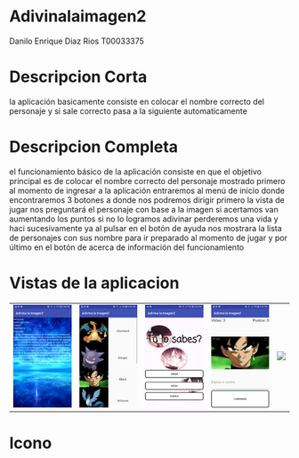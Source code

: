 # Adivinalaimagen2

Danilo Enrique Diaz Rios
T00033375	

# Descripcion Corta

la aplicación basicamente consiste en colocar el nombre correcto del personaje y si sale correcto pasa a la siguiente automaticamente 

# Descripcion Completa

el funcionamiento básico de la aplicación consiste en que el objetivo principal es de colocar el nombre correcto del personaje mostrado primero al momento de ingresar a la aplicación entraremos al menú de inicio donde encontraremos 3 botones a donde nos podremos dirigir primero la vista de jugar nos preguntará el personaje con base a la imagen si acertamos van aumentando los puntos si  no lo logramos adivinar perderemos una vida  y haci sucesivamente ya al pulsar en el botón de ayuda nos mostrara la lista de personajes con sus nombre para ir preparado al momento de jugar y por último en el botón de acerca de información del funcionamiento

# Vistas de la aplicacion

<table style="width:100%">
<tr>
        <td><img src="https://github.com/danilo-diaz-rios/Adivinalaimagen2/blob/master/acerca.jpeg"</th>
        <td><img src="https://github.com/danilo-diaz-rios/Adivinalaimagen2/blob/master/ayuda.jpeg"</th>
        <td><img src="https://github.com/danilo-diaz-rios/Adivinalaimagen2/blob/master/home.jpeg"</th>
        <td><img src="https://github.com/danilo-diaz-rios/Adivinalaimagen2/blob/master/jugar.jpeg"</th>
        <td><img src="https://github.com/danilo-diaz-rios/Adivinalaimagen2/blob/master/jugarcorrecto.jpeg"</th>
 </tr>
</table>

# Icono
        
       

